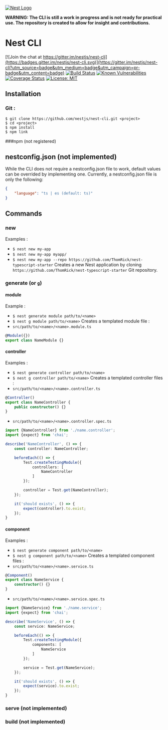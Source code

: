 [![Nest Logo](http://kamilmysliwiec.com/public/nest-logo.png)](http://kamilmysliwiec.com/)

**WARNING: The CLI is still a work in progress and is not ready for practical use. The repository is created to allow for insight and contributions.**

# Nest CLI

[![Join the chat at https://gitter.im/nestjs/nest-cli](https://badges.gitter.im/nestjs/nest-cli.svg)](https://gitter.im/nestjs/nest-cli?utm_source=badge&utm_medium=badge&utm_campaign=pr-badge&utm_content=badge)
[![Build Status](https://travis-ci.org/ThomRick/nest-cli.svg?branch=develop)](https://travis-ci.org/ThomRick/nest-cli)
[![Known Vulnerabilities](https://snyk.io/test/github/thomrick/nest-cli/badge.svg)](https://snyk.io/test/github/thomrick/nest-cli)
[![Coverage Status](https://coveralls.io/repos/github/ThomRick/nest-cli/badge.svg?branch=develop)](https://coveralls.io/github/ThomRick/nest-cli?branch=develop)
[![License: MIT](https://img.shields.io/badge/License-MIT-yellow.svg)](https://opensource.org/licenses/MIT)
## Installation
### Git :
```
$ git clone https://github.com/nestjs/nest-cli.git <project>
$ cd <project>
$ npm install
$ npm link
```

###npm (not registered)

## nestconfig.json (not implemented)
While the CLI does not require a nestconfig.json file to work, default values can be overrided by implementing one. Currently, a nestconfig.json file is only the following:
```json
{
    "language": "ts | es (default: ts)"
}
```

## Commands
### new
Examples : 
   * `$ nest new my-app`
   * `$ nest new my-app myapp/`
   * `$ nest new my-app --repo https://github.com/ThomRick/nest-typescript-starter`
Creates a new Nest application by cloning `https://github.com/ThomRick/nest-typescript-starter` Git repository.

### generate (or `g`)
#### module
Example :
   * `$ nest generate module path/to/<name>`
   * `$ nest g module path/to/<name>`
Creates a templated module file :
   * `src/path/to/<name>/<name>.module.ts`
```typescript
@Module({})
export class NameModule {}
```

#### controller
Examples : 
   * `$ nest generate controller path/to/<name>` 
   * `$ nest g controller path/to/<name>`
Creates a templated controller files : 
   * `src/path/to/<name>/<name>.controller.ts`
```typescript
@Controller()
export class NameController {
    public constructor() {}
}
```
   * `src/path/to/<name>/<name>.controller.spec.ts`
```typescript
import {NameController} from './name.controller';
import {expect} from 'chai';

describe('NameController', () => {
    const controller: NameController;

    beforeEach(() => {
        Test.createTestingModule({
            controllers: [
                NameController
            ]
        });

        controller = Test.get(NameController);
    });

    it('should exists', () => {
        expect(controller).to.exist;
    });
}
```

#### component
Examples : 
   * `$ nest generate component path/to/<name>` 
   * `$ nest g component path/to/<name>`
Creates a templated component files :
   * `src/path/to/<name>/<name>.service.ts`
```typescript
@Component()
export class NameService {
    constructor() {}
}
```
   * `src/path/to/<name>/<name>.service.spec.ts`
```typescript
import {NameService} from './name.service';
import {expect} from 'chai';

describe('NameService', () => {
    const service: NameService;

    beforeEach(() => {
        Test.createTestingModule({
            components: [
                NameService
            ]
        });

        service = Test.get(NameService);
    });

    it('should exists', () => {
        expect(service).to.exist;
    });
}
```

### serve (not implemented)
### build (not implemented)